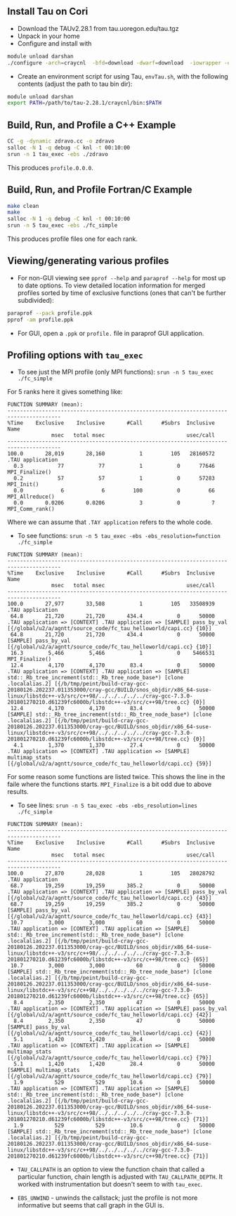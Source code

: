 ## Install Tau on Cori

- Download the TAUv2.28.1 from tau.uoregon.edu/tau.tgz
- Unpack in your home
- Configure and install with

```bash
module unload darshan
./configure -arch=craycnl  -bfd=download -dwarf=download  -iowrapper -unwind=download -mpi; make install
```

- Create an environment script for using Tau, `envTau.sh`, with the following
  contents (adjust the path to tau bin dir):

```bash
module unload darshan
export PATH=/path/to/tau-2.28.1/craycnl/bin:$PATH 
```

## Build, Run, and Profile a C++ Example

```bash
CC -g -dynamic zdravo.cc -o zdravo
salloc -N 1 -q debug -C knl -t 00:10:00
srun -n 1 tau_exec -ebs ./zdravo
```

This produces `profile.0.0.0`.

## Build, Run, and Profile Fortran/C Example

```bash
make clean
make
salloc -N 1 -q debug -C knl -t 00:10:00
srun -n 5 tau_exec -ebs ./fc_simple 
```

This produces profile files one for each rank.

## Viewing/generating various profiles

- For non-GUI viewing see `pprof --help` and `paraprof --help` for most up to date options. To view detailed location information for merged profiles sorted by time of exclusive functions (ones that can't be further subdivided):
```bash
paraprof --pack profile.ppk
pprof -am profile.ppk
```

- For GUI, open a `.ppk` or `profile.` file in paraprof GUI application.

## Profiling options with `tau_exec`

- To see just the MPI profile (only MPI functions): `srun -n 5 tau_exec ./fc_simple`

For 5 ranks here it gives something like:

```
FUNCTION SUMMARY (mean):
---------------------------------------------------------------------------------------
%Time    Exclusive    Inclusive       #Call      #Subrs  Inclusive Name
              msec   total msec                          usec/call 
---------------------------------------------------------------------------------------
100.0       28,019       28,160           1         105   28160572 .TAU application
  0.3           77           77           1           0      77646 MPI_Finalize() 
  0.2           57           57           1           0      57283 MPI_Init() 
  0.0            6            6         100           0         66 MPI_Allreduce() 
  0.0       0.0206       0.0206           3           0          7 MPI_Comm_rank() 
```
Where we can assume that `.TAY application` refers to the whole code.

- To see functions: `srun -n 5 tau_exec -ebs -ebs_resolution=function ./fc_simple`

```
FUNCTION SUMMARY (mean):
---------------------------------------------------------------------------------------
%Time    Exclusive    Inclusive       #Call      #Subrs  Inclusive Name
              msec   total msec                          usec/call
---------------------------------------------------------------------------------------
100.0       27,977       33,508           1         105   33508939 .TAU application
 64.8       21,720       21,720       434.4           0      50000 .TAU application => [CONTEXT] .TAU application => [SAMPLE] pass_by_val [{/global/u2/a/agntt/source_code/fc_tau_helloworld/capi.cc} {10}]
 64.8       21,720       21,720       434.4           0      50000 [SAMPLE] pass_by_val [{/global/u2/a/agntt/source_code/fc_tau_helloworld/capi.cc} {10}]
 16.3        5,466        5,466           1           0    5466531 MPI_Finalize()
 12.4        4,170        4,170        83.4           0      50000 .TAU application => [CONTEXT] .TAU application => [SAMPLE] std::_Rb_tree_increment(std::_Rb_tree_node_base*) [clone .localalias.2] [{/b/tmp/peint/build-cray-gcc-20180126.202237.011353000/cray-gcc/BUILD/snos_objdir/x86_64-suse-linux/libstdc++-v3/src/c++98/../../../../../cray-gcc-7.3.0-201801270210.d61239fc6000b/libstdc++-v3/src/c++98/tree.cc} {0}]
 12.4        4,170        4,170        83.4           0      50000 [SAMPLE] std::_Rb_tree_increment(std::_Rb_tree_node_base*) [clone .localalias.2] [{/b/tmp/peint/build-cray-gcc-20180126.202237.011353000/cray-gcc/BUILD/snos_objdir/x86_64-suse-linux/libstdc++-v3/src/c++98/../../../../../cray-gcc-7.3.0-201801270210.d61239fc6000b/libstdc++-v3/src/c++98/tree.cc} {0}]
  4.1        1,370        1,370        27.4           0      50000 .TAU application => [CONTEXT] .TAU application => [SAMPLE] multimap_stats [{/global/u2/a/agntt/source_code/fc_tau_helloworld/capi.cc} {59}]
```
For some reason some functions are listed twice. This shows the line in the faile where the functions starts. `MPI_Finalize` is a bit odd due to above results. 

- To see lines: `srun -n 5 tau_exec -ebs -ebs_resolution=lines ./fc_simple`

```
FUNCTION SUMMARY (mean):
---------------------------------------------------------------------------------------
%Time    Exclusive    Inclusive       #Call      #Subrs  Inclusive Name
              msec   total msec                          usec/call
---------------------------------------------------------------------------------------
100.0       27,870       28,028           1         105   28028792 .TAU application
 68.7       19,259       19,259       385.2           0      50000 .TAU application => [CONTEXT] .TAU application => [SAMPLE] pass_by_val [{/global/u2/a/agntt/source_code/fc_tau_helloworld/capi.cc} {43}]
 68.7       19,259       19,259       385.2           0      50000 [SAMPLE] pass_by_val [{/global/u2/a/agntt/source_code/fc_tau_helloworld/capi.cc} {43}]
 10.7        3,000        3,000          60           0      50000 .TAU application => [CONTEXT] .TAU application => [SAMPLE] std::_Rb_tree_increment(std::_Rb_tree_node_base*) [clone .localalias.2] [{/b/tmp/peint/build-cray-gcc-20180126.202237.011353000/cray-gcc/BUILD/snos_objdir/x86_64-suse-linux/libstdc++-v3/src/c++98/../../../../../cray-gcc-7.3.0-201801270210.d61239fc6000b/libstdc++-v3/src/c++98/tree.cc} {65}]
 10.7        3,000        3,000          60           0      50000 [SAMPLE] std::_Rb_tree_increment(std::_Rb_tree_node_base*) [clone .localalias.2] [{/b/tmp/peint/build-cray-gcc-20180126.202237.011353000/cray-gcc/BUILD/snos_objdir/x86_64-suse-linux/libstdc++-v3/src/c++98/../../../../../cray-gcc-7.3.0-201801270210.d61239fc6000b/libstdc++-v3/src/c++98/tree.cc} {65}]
  8.4        2,350        2,350          47           0      50000 .TAU application => [CONTEXT] .TAU application => [SAMPLE] pass_by_val [{/global/u2/a/agntt/source_code/fc_tau_helloworld/capi.cc} {42}]
  8.4        2,350        2,350          47           0      50000 [SAMPLE] pass_by_val [{/global/u2/a/agntt/source_code/fc_tau_helloworld/capi.cc} {42}]
  5.1        1,420        1,420        28.4           0      50000 .TAU application => [CONTEXT] .TAU application => [SAMPLE] multimap_stats [{/global/u2/a/agntt/source_code/fc_tau_helloworld/capi.cc} {79}]
  5.1        1,420        1,420        28.4           0      50000 [SAMPLE] multimap_stats [{/global/u2/a/agntt/source_code/fc_tau_helloworld/capi.cc} {79}]
  1.9          529          529        10.6           0      50000 .TAU application => [CONTEXT] .TAU application => [SAMPLE] std::_Rb_tree_increment(std::_Rb_tree_node_base*) [clone .localalias.2] [{/b/tmp/peint/build-cray-gcc-20180126.202237.011353000/cray-gcc/BUILD/snos_objdir/x86_64-suse-linux/libstdc++-v3/src/c++98/../../../../../cray-gcc-7.3.0-201801270210.d61239fc6000b/libstdc++-v3/src/c++98/tree.cc} {71}]
  1.9          529          529        10.6           0      50000 [SAMPLE] std::_Rb_tree_increment(std::_Rb_tree_node_base*) [clone .localalias.2] [{/b/tmp/peint/build-cray-gcc-20180126.202237.011353000/cray-gcc/BUILD/snos_objdir/x86_64-suse-linux/libstdc++-v3/src/c++98/../../../../../cray-gcc-7.3.0-201801270210.d61239fc6000b/libstdc++-v3/src/c++98/tree.cc} {71}]
```

- `TAU_CALLPATH` is an option to view the function chain that called a particular function, chain length is adjusted with `TAU_CALLPATH_DEPTH`. It worked with instrumentation but doesn't seem to with `tau_exec`.

- `EBS_UNWIND` - unwinds the callstack; just the profile is not more informative but seems that call graph in the GUI is.
